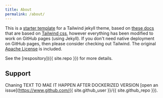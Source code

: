 ```yaml
---
title: About
permalink: /about/
---
```


This is a [starter template](https://vsoch.github.com/tw-jekyll/) for a Tailwind jekyll theme, based
on [these docs](https://github.com/superfly/docs) that are based on [Tailwind css](https://tailwindcss.com/docs/installation),
however everything has been modified to work on GitHub pages (using Jekyll). If you don't need
native deployment on GitHub pages, then please consider checking out Tailwind. 
The original [Apache License](https://github.com/vsoch/tw-jekyll/tree/main/LICENSE) is included.

See the [respository]({{ site.repo }}) for more details.

## Support

Chaning TEXT TO MAE IT HAPPEN AFTER DOCKERIZED VERSION [open an issue](https://www.github.com/{{ site.github_user }}/{{ site.github_repo }}).

